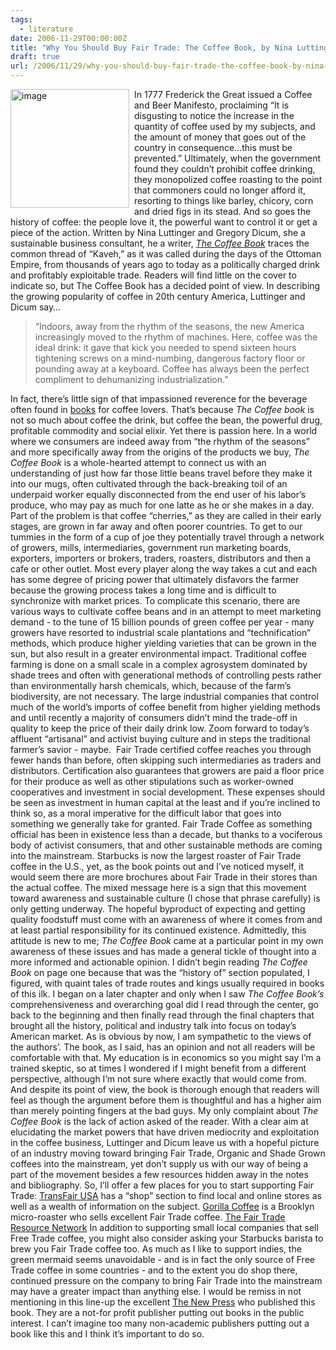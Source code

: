 ```yaml
---
tags:
  - literature
date: 2006-11-29T00:00:00Z
title: "Why You Should Buy Fair Trade: The Coffee Book, by Nina Luttinger and Gregory Dicum"
draft: true
url: /2006/11/29/why-you-should-buy-fair-trade-the-coffee-book-by-nina-luttinger-and-gregory-dicum/
---
```


<a href="http://www.amazon.com/gp/redirect.html%3FASIN=1595580603%26tag=bookenompolic-20%26lcode=xm2%26cID=2025%26ccmID=165953%26location=/o/ASIN/1595580603%253FSubscriptionId=02ZH6J1W0649DTNS6002"><img src="http://chekhovsmistress.com/images/uploads/1317.cover.jpg" alt="image" width="190" height="190" style="border: 0;float:left;padding:0 8px 0 0" /></a> In 1777 Frederick the Great issued a Coffee and Beer Manifesto, proclaiming &#8220;It is disgusting to notice the increase in the quantity of coffee used by my subjects, and the amount of money that goes out of the country in consequence...this must be prevented.&#8221; Ultimately, when the government found they couldn&#8217;t prohibit coffee drinking, they monopolized coffee roasting to the point that commoners could no longer afford it, resorting to things like barley, chicory, corn and dried figs in its stead. And so goes the history of coffee: the people love it, the powerful want to control it or get a piece of the action.
Written by Nina Luttinger and Gregory Dicum, she a sustainable business consultant, he a writer, <a href="http://www.amazon.com/gp/redirect.html%3FASIN=1595580603%26tag=bookenompolic-20%26lcode=xm2%26cID=2025%26ccmID=165953%26location=/o/ASIN/1595580603%253FSubscriptionId=02ZH6J1W0649DTNS6002"><em>The Coffee Book</em></a> traces the common thread of &#8220;Kaveh,&#8221; as it was called during the days of the Ottoman Empire, from thousands of years ago to today as a politically charged drink and profitably exploitable trade. Readers will find little on the cover to indicate so, but The Coffee Book has a decided point of view. In describing the growing popularity of coffee in 20th century America, Luttinger and Dicum say&#8230;

<blockquote>&#8220;Indoors, away from the rhythm of the seasons, the new America increasingly moved to the rhythm of machines. Here, coffee was the ideal drink: it gave that kick you needed to spend sixteen hours tightening screws on a mind-numbing, dangerous factory floor or pounding away at a keyboard. Coffee has always been the perfect compliment to dehumanizing industrialization.&#8221;
<br />
</blockquote>
In fact, there&#8217;s little sign of that impassioned reverence for the beverage often found in <a href="http://jimseven.com/?p=228" title="books">books</a> for coffee lovers. That&#8217;s because <em>The Coffee book</em> is not so much about coffee the drink, but coffee the bean, the powerful drug, profitable commodity and social elixir.
Yet there is passion here. In a world where we consumers are indeed away from &#8220;the rhythm of the seasons&#8221; and more specifically away from the origins of the products we buy, <em>The Coffee Book</em> is a whole-hearted attempt to connect us with an understanding of just how far those little beans travel before they make it into our mugs, often cultivated through the back-breaking toil of an underpaid worker equally disconnected from the end user of his labor&#8217;s produce, who may pay as much for one latte as he or she makes in a day.
Part of the problem is that coffee &#8220;cherries,&#8221; as they are called in their early stages, are grown in far away and often poorer countries. To get to our tummies in the form of a cup of joe they potentially travel through a network of growers, mills, intermediaries, government run marketing boards, exporters, importers or brokers, traders, roasters, distributors and then a cafe or other outlet. Most every player along the way takes a cut and each has some degree of pricing power that ultimately disfavors the farmer because the growing process takes a long time and is difficult to synchronize with market prices.
To complicate this scenario, there are various ways to cultivate coffee beans and in an attempt to meet marketing demand - to the tune of 15 billion pounds of green coffee per year - many growers have resorted to industrial scale plantations and &#8220;technification&#8221; methods, which produce higher yielding varieties that can be grown in the sun, but also result in a greater environmental impact. Traditional coffee farming is done on a small scale in a complex agrosystem dominated by shade trees and often with generational methods of controlling pests rather than environmentally harsh chemicals, which, because of the farm&#8217;s biodiversity, are not necessary.
The large industrial companies that control much of the world&#8217;s imports of coffee benefit from higher yielding methods and until recently a majority of consumers didn&#8217;t mind the trade-off in quality to keep the price of their daily drink low. Zoom forward to today&#8217;s affluent &#8220;artisanal&#8221; and activist buying culture and in steps the traditional farmer&#8217;s savior - maybe.&nbsp;
Fair Trade certified coffee reaches you through fewer hands than before, often skipping such intermediaries as traders and distributors. Certification also guarantees that growers are paid a floor price for their produce as well as other stipulations such as worker-owned cooperatives and investment in social development. These expenses should be seen as investment in human capital at the least and if you&#8217;re inclined to think so, as a moral imperative for the difficult labor that goes into something we generally take for granted.
Fair Trade Coffee as something official has been in existence less than a decade, but thanks to a vociferous body of activist consumers, that and other sustainable methods are coming into the mainstream. Starbucks is now the largest roaster of Fair Trade coffee in the U.S., yet, as the book points out and I&#8217;ve noticed myself, it would seem there are more brochures about Fair Trade in their stores than the actual coffee. The mixed message here is a sign that this movement toward awareness and sustainable culture (I chose that phrase carefully) is only getting underway.
The hopeful byproduct of expecting and getting quality foodstuff must come with an awareness of where it comes from and at least partial responsibility for its continued existence. Admittedly, this attitude is new to me; <em>The Coffee Book</em> came at a particular point in my own awareness of these issues and has made a general tickle of thought into a more informed and actionable opinion.
I didn&#8217;t begin reading <em>The Coffee Book</em> on page one because that was the &#8220;history of&#8221; section populated, I figured, with quaint tales of trade routes and kings usually required in books of this ilk. I began on a later chapter and only when I saw <em>The Coffee Book&#8217;s</em> comprehensiveness and overarching goal did I read through the center, go back to the beginning and then finally read through the final chapters that brought all the history, political and industry talk into focus on today&#8217;s American market.
As is obvious by now, I am sympathetic to the views of the authors&#8217;. The book, as I said, has an opinion and not all readers will be comfortable with that. My education is in economics so you might say I&#8217;m a trained skeptic, so at times I wondered if I might benefit from a different perspective, although I&#8217;m not sure where exactly that would come from. And despite its point of view, the book is thorough enough that readers will feel as though the argument before them is thoughtful and has a higher aim than merely pointing fingers at the bad guys.
My only complaint about <em>The Coffee Book </em>is the lack of action asked of the reader. With a clear aim at elucidating the market powers that have driven mediocrity and exploitation in the coffee business, Luttinger and Dicum leave us with a hopeful picture of an industry moving toward bringing Fair Trade, Organic and Shade Grown coffees into the mainstream, yet don&#8217;t supply us with our way of being a part of the movement besides a few resources hidden away in the notes and bibliography.
So, I&#8217;ll offer a few places for you to start supporting Fair Trade:
<a href="http://www.transfairusa.org/" title="http://www.transfairusa.org/">TransFair USA</a> has a &#8220;shop&#8221; section to find local and online stores as well as a wealth of information on the subject.
<a href="http://www.gorillacoffee.com/" title="http://www.gorillacoffee.com/">Gorilla Coffee</a> is a Brooklyn micro-roaster who sells excellent Fair Trade coffee.
<a href="http://www.fairtraderesource.org/resources/index.html" title="http://www.fairtraderesource.org/resources/index.html">The Fair Trade Resource Network</a>
In addition to supporting small local companies that sell Free Trade coffee, you might also consider asking your Starbucks barista to brew you Fair Trade coffee too. As much as I like to support indies, the green mermaid seems unavoidable  - and is in fact the only source of Free Trade coffee in some countries - and to the extent you do shop there, continued pressure on the company to bring Fair Trade into the mainstream may have a greater impact than anything else.
I would be remiss in not mentioning in this line-up the excellent <a href="http://thenewpress.com/" title="The New Press">The New Press</a> who published this book. They are a not-for profit publisher putting out books in the public interest. I can&#8217;t imagine too many non-academic publishers putting out a book like this and I think it&#8217;s important to do so.
